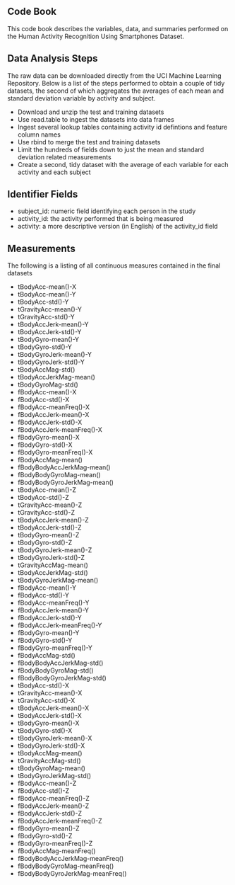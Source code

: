 ## Code Book

This code book describes the variables, data, and summaries performed on the Human Activity Recognition Using Smartphones Dataset.

## Data Analysis Steps

The raw data can be downloaded directly from the UCI Machine Learning Repository. Below is a list of the steps performed to obtain a couple of tidy datasets, the second of which aggregates the averages of each mean and standard deviation variable by activity and subject.

* Download and unzip the test and training datasets
* Use read.table to ingest the datasets into data frames
* Ingest several lookup tables containing activity id defintions and feature column names
* Use rbind to merge the test and training datasets
* Limit the hundreds of fields down to just the mean and standard deviation related measurements
* Create a second, tidy dataset with the average of each variable for each activity and each subject

## Identifier Fields

* subject_id: numeric field identifying each person in the study
* activity_id: the activity performed that is being measured
* activity: a more descriptive version (in English) of the activity_id field

## Measurements

The following is a listing of all continuous measures contained in the final datasets

* tBodyAcc-mean()-X
* tBodyAcc-mean()-Y
* tBodyAcc-std()-Y
* tGravityAcc-mean()-Y
* tGravityAcc-std()-Y
* tBodyAccJerk-mean()-Y
* tBodyAccJerk-std()-Y
* tBodyGyro-mean()-Y
* tBodyGyro-std()-Y
* tBodyGyroJerk-mean()-Y
* tBodyGyroJerk-std()-Y
* tBodyAccMag-std()
* tBodyAccJerkMag-mean()
* tBodyGyroMag-std()
* fBodyAcc-mean()-X
* fBodyAcc-std()-X
* fBodyAcc-meanFreq()-X
* fBodyAccJerk-mean()-X
* fBodyAccJerk-std()-X
* fBodyAccJerk-meanFreq()-X
* fBodyGyro-mean()-X
* fBodyGyro-std()-X
* fBodyGyro-meanFreq()-X
* fBodyAccMag-mean()
* fBodyBodyAccJerkMag-mean()
* fBodyBodyGyroMag-mean()
* fBodyBodyGyroJerkMag-mean()
* tBodyAcc-mean()-Z
* tBodyAcc-std()-Z
* tGravityAcc-mean()-Z
* tGravityAcc-std()-Z
* tBodyAccJerk-mean()-Z
* tBodyAccJerk-std()-Z
* tBodyGyro-mean()-Z
* tBodyGyro-std()-Z
* tBodyGyroJerk-mean()-Z
* tBodyGyroJerk-std()-Z
* tGravityAccMag-mean()
* tBodyAccJerkMag-std()
* tBodyGyroJerkMag-mean()
* fBodyAcc-mean()-Y
* fBodyAcc-std()-Y
* fBodyAcc-meanFreq()-Y
* fBodyAccJerk-mean()-Y
* fBodyAccJerk-std()-Y
* fBodyAccJerk-meanFreq()-Y
* fBodyGyro-mean()-Y
* fBodyGyro-std()-Y
* fBodyGyro-meanFreq()-Y
* fBodyAccMag-std()
* fBodyBodyAccJerkMag-std()
* fBodyBodyGyroMag-std()
* fBodyBodyGyroJerkMag-std()
* tBodyAcc-std()-X
* tGravityAcc-mean()-X
* tGravityAcc-std()-X
* tBodyAccJerk-mean()-X
* tBodyAccJerk-std()-X
* tBodyGyro-mean()-X
* tBodyGyro-std()-X
* tBodyGyroJerk-mean()-X
* tBodyGyroJerk-std()-X
* tBodyAccMag-mean()
* tGravityAccMag-std()
* tBodyGyroMag-mean()
* tBodyGyroJerkMag-std()
* fBodyAcc-mean()-Z
* fBodyAcc-std()-Z
* fBodyAcc-meanFreq()-Z
* fBodyAccJerk-mean()-Z
* fBodyAccJerk-std()-Z
* fBodyAccJerk-meanFreq()-Z
* fBodyGyro-mean()-Z
* fBodyGyro-std()-Z
* fBodyGyro-meanFreq()-Z
* fBodyAccMag-meanFreq()
* fBodyBodyAccJerkMag-meanFreq()
* fBodyBodyGyroMag-meanFreq()
* fBodyBodyGyroJerkMag-meanFreq()